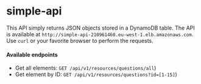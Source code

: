 # simple-api

This API simply returns JSON objects stored in a DynamoDB table. The API is available at `http://simple-api-210961460.eu-west-1.elb.amazonaws.com`.
Use `curl` or your favorite browser to perform the requests. 
#### Available endpoints
* Get all elements: `GET /api/v1/resources/questions/all`)
* Get element by ID: `GET /api/v1/resources/questions?id=[1-15]`)